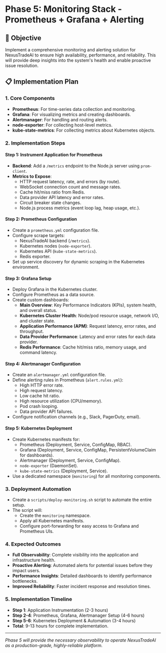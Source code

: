 # Phase 5: Monitoring Stack - Prometheus + Grafana + Alerting

## 🎯 Objective
Implement a comprehensive monitoring and alerting solution for NexusTradeAI to ensure high availability, performance, and reliability. This will provide deep insights into the system's health and enable proactive issue resolution.

## 📋 Implementation Plan

### 1. Core Components
- **Prometheus**: For time-series data collection and monitoring.
- **Grafana**: For visualizing metrics and creating dashboards.
- **Alertmanager**: For handling and routing alerts.
- **node-exporter**: For collecting host-level metrics.
- **kube-state-metrics**: For collecting metrics about Kubernetes objects.

### 2. Implementation Steps

#### Step 1: Instrument Application for Prometheus
- **Backend**: Add a `/metrics` endpoint to the Node.js server using `prom-client`.
- **Metrics to Expose**:
    - HTTP request latency, rate, and errors (by route).
    - WebSocket connection count and message rates.
    - Cache hit/miss ratio from Redis.
    - Data provider API latency and error rates.
    - Circuit breaker state changes.
    - Node.js process metrics (event loop lag, heap usage, etc.).

#### Step 2: Prometheus Configuration
- Create a `prometheus.yml` configuration file.
- Configure scrape targets:
    - NexusTradeAI backend (`/metrics`).
    - Kubernetes nodes (`node-exporter`).
    - Kubernetes API (`kube-state-metrics`).
    - Redis exporter.
- Set up service discovery for dynamic scraping in the Kubernetes environment.

#### Step 3: Grafana Setup
- Deploy Grafana in the Kubernetes cluster.
- Configure Prometheus as a data source.
- Create custom dashboards:
    - **Main Overview**: Key Performance Indicators (KPIs), system health, and overall status.
    - **Kubernetes Cluster Health**: Node/pod resource usage, network I/O, and cluster state.
    - **Application Performance (APM)**: Request latency, error rates, and throughput.
    - **Data Provider Performance**: Latency and error rates for each data provider.
    - **Redis Performance**: Cache hit/miss ratio, memory usage, and command latency.

#### Step 4: Alertmanager Configuration
- Create an `alertmanager.yml` configuration file.
- Define alerting rules in Prometheus (`alert.rules.yml`):
    - High HTTP error rate.
    - High request latency.
    - Low cache hit ratio.
    - High resource utilization (CPU/memory).
    - Pod crash looping.
    - Data provider API failures.
- Configure notification channels (e.g., Slack, PagerDuty, email).

#### Step 5: Kubernetes Deployment
- Create Kubernetes manifests for:
    - Prometheus (Deployment, Service, ConfigMap, RBAC).
    - Grafana (Deployment, Service, ConfigMap, PersistentVolumeClaim for dashboards).
    - Alertmanager (Deployment, Service, ConfigMap).
    - `node-exporter` (DaemonSet).
    - `kube-state-metrics` (Deployment, Service).
- Use a dedicated namespace (`monitoring`) for all monitoring components.

### 3. Deployment Automation
- Create a `scripts/deploy-monitoring.sh` script to automate the entire setup.
- The script will:
    - Create the `monitoring` namespace.
    - Apply all Kubernetes manifests.
    - Configure port-forwarding for easy access to Grafana and Prometheus UIs.

### 4. Expected Outcomes
- **Full Observability**: Complete visibility into the application and infrastructure health.
- **Proactive Alerting**: Automated alerts for potential issues before they impact users.
- **Performance Insights**: Detailed dashboards to identify performance bottlenecks.
- **Improved Reliability**: Faster incident response and resolution times.

### 5. Implementation Timeline
- **Step 1**: Application Instrumentation (2-3 hours)
- **Step 2-4**: Prometheus, Grafana, Alertmanager Setup (4-6 hours)
- **Step 5-6**: Kubernetes Deployment & Automation (3-4 hours)
- **Total**: 9-13 hours for complete implementation.

---
*Phase 5 will provide the necessary observability to operate NexusTradeAI as a production-grade, highly-reliable platform.*